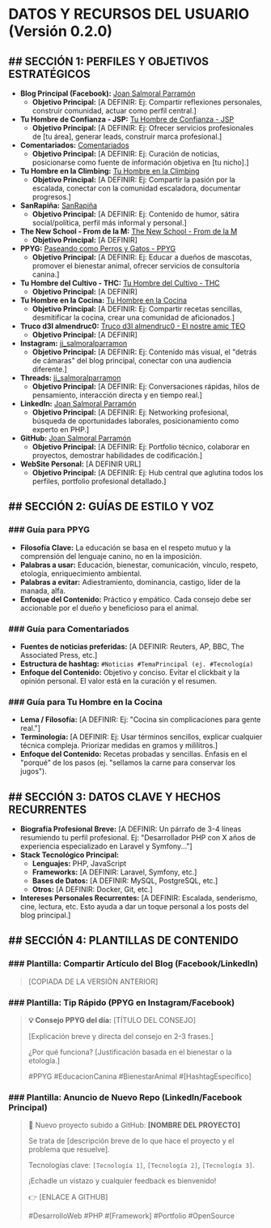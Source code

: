 # DATOS Y RECURSOS DEL USUARIO (Versión 0.2.0)

## ## SECCIÓN 1: PERFILES Y OBJETIVOS ESTRATÉGICOS

- **Blog Principal (Facebook):** [Joan Salmoral Parramón](https://www.facebook.com/jsalmoralp)
  - **Objetivo Principal:** [A DEFINIR: Ej: Compartir reflexiones personales, construir comunidad, actuar como perfil central.]
- **Tu Hombre de Confianza - JSP:** [Tu Hombre de Confianza - JSP](https://www.facebook.com/TuHombreDeConfianzaJSP/)
  - **Objetivo Principal:** [A DEFINIR: Ej: Ofrecer servicios profesionales de [tu área], generar leads, construir marca profesional.]
- **Comentariados:** [Comentariados](https://www.facebook.com/comentaria2/)
  - **Objetivo Principal:** [A DEFINIR: Ej: Curación de noticias, posicionarse como fuente de información objetiva en [tu nicho].]
- **Tu Hombre en la Climbing:** [Tu Hombre en la Climbing](https://www.facebook.com/TuHombreEnLaClimbing/)
  - **Objetivo Principal:** [A DEFINIR: Ej: Compartir la pasión por la escalada, conectar con la comunidad escaladora, documentar progresos.]
- **SanRapiña:** [SanRapiña](https://www.facebook.com/sinpako/)
  - **Objetivo Principal:** [A DEFINIR: Ej: Contenido de humor, sátira social/política, perfil más informal y personal.]
- **The New School - From de la M:** [The New School - From de la M](https://www.facebook.com/TheNewSchoolFromDeLaM/)
  - **Objetivo Principal:** [A DEFINIR]
- **PPYG:** [Paseando como Perros y Gatos - PPYG](https://www.facebook.com/pekeLaGrande/)
  - **Objetivo Principal:** [A DEFINIR: Ej: Educar a dueños de mascotas, promover el bienestar animal, ofrecer servicios de consultoría canina.]
- **Tu Hombre del Cultivo - THC:** [Tu Hombre del Cultivo - THC](https://www.facebook.com/TuHombreDelCultivo/)
  - **Objetivo Principal:** [A DEFINIR]
- **Tu Hombre en la Cocina:** [Tu Hombre en la Cocina](https://www.facebook.com/cochinaCochinera/)
  - **Objetivo Principal:** [A DEFINIR: Ej: Compartir recetas sencillas, desmitificar la cocina, crear una comunidad de aficionados.]
- **Truco d3l almendruc0:** [Truco d3l almendruc0 - El nostre amic TEO](https://www.facebook.com/profile.php?id=100081188280577)
  - **Objetivo Principal:** [A DEFINIR]
- **Instagram:** [jj_salmoralparramon](https://www.instagram.com/jj_salmoralparramon/)
  - **Objetivo Principal:** [A DEFINIR: Ej: Contenido más visual, el "detrás de cámaras" del blog principal, conectar con una audiencia diferente.]
- **Threads:** [jj_salmoralparramon](https://www.threads.com/@jj_salmoralparramon)
  - **Objetivo Principal:** [A DEFINIR: Ej: Conversaciones rápidas, hilos de pensamiento, interacción directa y en tiempo real.]
- **LinkedIn:** [Joan Salmoral Parramón](https://www.linkedin.com/in/jsalmoralp)
  - **Objetivo Principal:** [A DEFINIR: Ej: Networking profesional, búsqueda de oportunidades laborales, posicionamiento como experto en PHP.]
- **GitHub:** [Joan Salmoral Parramón](https://github.com/jsalmoralp)
  - **Objetivo Principal:** [A DEFINIR: Ej: Portfolio técnico, colaborar en proyectos, demostrar habilidades de codificación.]
- **WebSite Personal:** [A DEFINIR URL]
  - **Objetivo Principal:** [A DEFINIR: Ej: Hub central que aglutina todos los perfiles, portfolio profesional detallado.]

## ## SECCIÓN 2: GUÍAS DE ESTILO Y VOZ

### ### Guía para PPYG

- **Filosofía Clave:** La educación se basa en el respeto mutuo y la comprensión del lenguaje canino, no en la imposición.
- **Palabras a usar:** Educación, bienestar, comunicación, vínculo, respeto, etología, enriquecimiento ambiental.
- **Palabras a evitar:** Adiestramiento, dominancia, castigo, líder de la manada, alfa.
- **Enfoque del Contenido:** Práctico y empático. Cada consejo debe ser accionable por el dueño y beneficioso para el animal.

### ### Guía para Comentariados

- **Fuentes de noticias preferidas:** [A DEFINIR: Reuters, AP, BBC, The Associated Press, etc.]
- **Estructura de hashtag:** `#Noticias #TemaPrincipal (ej. #Tecnología)`
- **Enfoque del Contenido:** Objetivo y conciso. Evitar el clickbait y la opinión personal. El valor está en la curación y el resumen.

### ### Guía para Tu Hombre en la Cocina

- **Lema / Filosofía:** [A DEFINIR: Ej: "Cocina sin complicaciones para gente real."]
- **Terminología:** [A DEFINIR: Ej: Usar términos sencillos, explicar cualquier técnica compleja. Priorizar medidas en gramos y mililitros.]
- **Enfoque del Contenido:** Recetas probadas y sencillas. Énfasis en el "porqué" de los pasos (ej. "sellamos la carne para conservar los jugos").

## ## SECCIÓN 3: DATOS CLAVE Y HECHOS RECURRENTES

- **Biografía Profesional Breve:** [A DEFINIR: Un párrafo de 3-4 líneas resumiendo tu perfil profesional. Ej: "Desarrollador PHP con X años de experiencia especializado en Laravel y Symfony..."]
- **Stack Tecnológico Principal:**
  - **Lenguajes:** PHP, JavaScript
  - **Frameworks:** [A DEFINIR: Laravel, Symfony, etc.]
  - **Bases de Datos:** [A DEFINIR: MySQL, PostgreSQL, etc.]
  - **Otros:** [A DEFINIR: Docker, Git, etc.]
- **Intereses Personales Recurrentes:** [A DEFINIR: Escalada, senderismo, cine, lectura, etc. Esto ayuda a dar un toque personal a los posts del blog principal.]

## ## SECCIÓN 4: PLANTILLAS DE CONTENIDO

### ### Plantilla: Compartir Artículo del Blog (Facebook/LinkedIn)

> [COPIADA DE LA VERSIÓN ANTERIOR]

### ### Plantilla: Tip Rápido (PPYG en Instagram/Facebook)

> **💡 Consejo PPYG del día:** [TÍTULO DEL CONSEJO]
>
> [Explicación breve y directa del consejo en 2-3 frases.]
>
> ¿Por qué funciona? [Justificación basada en el bienestar o la etología.]
>
> #PPYG #EducacionCanina #BienestarAnimal #[HashtagEspecífico]

### ### Plantilla: Anuncio de Nuevo Repo (LinkedIn/Facebook Principal)

> 🚀 Nuevo proyecto subido a GitHub: **[NOMBRE DEL PROYECTO]**
>
> Se trata de [descripción breve de lo que hace el proyecto y el problema que resuelve].
>
> Tecnologías clave: `[Tecnología 1]`, `[Tecnología 2]`, `[Tecnología 3]`.
>
> ¡Echadle un vistazo y cualquier feedback es bienvenido!
>
> 👉 [ENLACE A GITHUB]
>
> #DesarrolloWeb #PHP #[Framework] #Portfolio #OpenSource
